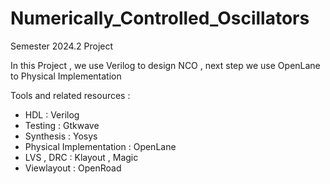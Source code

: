 # Numerically_Controlled_Oscillators
Semester 2024.2 Project 

In this Project , we use Verilog to design NCO , next step we use OpenLane to Physical Implementation 

Tools and related resources :

- HDL : Verilog 
- Testing : Gtkwave
- Synthesis : Yosys
- Physical Implementation : OpenLane
- LVS , DRC : Klayout , Magic
- Viewlayout : OpenRoad
 
